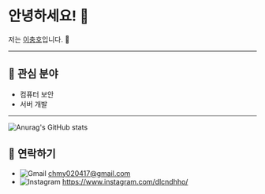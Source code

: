 # 안녕하세요! 👋

저는 [이충호](https://github.com/cchh0204)입니다. 🌱

---

## 🚀 관심 분야
- 컴퓨터 보안
- 서버 개발

---
![Anurag's GitHub stats](https://github-readme-stats.vercel.app/api?username=cchh0204&show_icons=true&theme=radical)

## 💬 연락하기
- ![Gmail](https://img.shields.io/badge/Gmail-D14836?style=for-the-badge&logo=gmail&logoColor=white) chmy020417@gmail.com
- ![Instagram](https://img.shields.io/badge/Instagram-%23E4405F.svg?style=for-the-badge&logo=Instagram&logoColor=white) https://www.instagram.com/dlcndhho/
  
